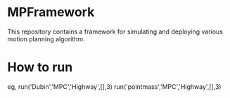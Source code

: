 # MPFramework
This repository contains a framework for simulating and deploying various motion planning algorithm.

# How to run
eg,
 run('Dubin','MPC','Highway',[],3)
  run('pointmass','MPC','Highway',[],3)
